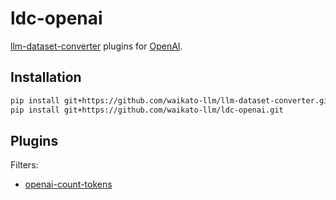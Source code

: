 # ldc-openai
[llm-dataset-converter](https://github.com/waikato-datamining/llm-dataset-converter) 
plugins for [OpenAI](https://openai.com/).


## Installation

```bash
pip install git+https://github.com/waikato-llm/llm-dataset-converter.git
pip install git+https://github.com/waikato-llm/ldc-openai.git
```

## Plugins

Filters:

* [openai-count-tokens](plugins/openai-count-tokens.md)

